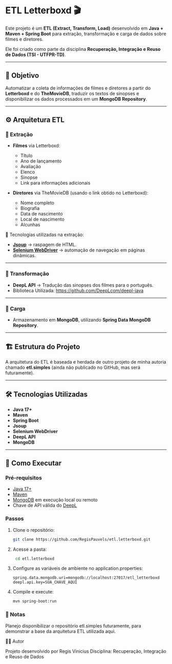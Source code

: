 # ETL Letterboxd 🎬

Este projeto é um **ETL (Extract, Transform, Load)** desenvolvido em **Java + Maven + Spring Boot** para extração, transformação e carga de dados sobre filmes e diretores.  

Ele foi criado como parte da disciplina **Recuperação, Integração e Reuso de Dados (TSI - UTFPR-TD)**.

---

## 📌 Objetivo
Automatizar a coleta de informações de filmes e diretores a partir do **Letterboxd** e do **TheMovieDB**, traduzir os textos de sinopses e disponibilizar os dados processados em um **MongoDB Repository**.

---

## ⚙️ Arquitetura ETL

### 🔹 Extração
- **Filmes** via Letterboxd:
  - Título
  - Ano de lançamento
  - Avaliação
  - Elenco
  - Sinopse
  - Link para informações adicionais  

- **Diretores** via TheMovieDB (usando o link obtido no Letterboxd):
  - Nome completo
  - Biografia
  - Data de nascimento
  - Local de nascimento
  - Alcunhas  

🔧 Tecnologias utilizadas na extração:
- [**Jsoup**](https://jsoup.org/) → raspagem de HTML.  
- [**Selenium WebDriver**](https://www.selenium.dev/) → automação de navegação em páginas dinâmicas.  

---

### 🔹 Transformação
- **DeepL API** → Tradução das sinopses dos filmes para o português.  
- Biblioteca Utilizada:
  https://github.com/DeepLcom/deepl-java
---

### 🔹 Carga
- Armazenamento em **MongoDB**, utilizando **Spring Data MongoDB Repository**.  

---

## 🏗️ Estrutura do Projeto
A arquitetura do ETL é baseada e herdada de outro projeto de minha autoria chamado **etl.simples** (ainda não publicado no GitHub, mas será futuramente).  

---

## 🛠️ Tecnologias Utilizadas
- **Java 17+**
- **Maven**
- **Spring Boot**
- **Jsoup**
- **Selenium WebDriver**
- **DeepL API**
- **MongoDB**

---

## 🚀 Como Executar

### Pré-requisitos
- [Java 17+](https://adoptium.net/)  
- [Maven](https://maven.apache.org/)  
- [MongoDB](https://www.mongodb.com/) em execução local ou remoto  
- Chave de API válida do [DeepL](https://www.deepl.com/pro-api)  

### Passos
1. Clone o repositório:
   ```bash
   git clone https://github.com/RegisPauvels/etl.letterboxd.git
2. Acesse a pasta:
   ```bash
    cd etl.letterboxd
3. Configure as variáveis de ambiente no application.properties:
   ```properties
   spring.data.mongodb.uri=mongodb://localhost:27017/etl_letterboxd
   deepl.api.key=SUA_CHAVE_AQUI
4. Compile e execute:
    ```bash
    mvn spring-boot:run

    
### 📖 Notas

Planejo disponibilizar o repositório etl.simples futuramente, para demonstrar a base da arquitetura ETL utilizada aqui.

👨‍🎓 Autor

Projeto desenvolvido por Regis Vinicius
Disciplina: Recuperação, Integração e Reuso de Dados
